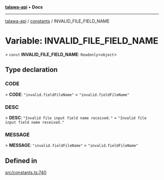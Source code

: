 [**talawa-api**](../../README.md) • **Docs**

***

[talawa-api](../../modules.md) / [constants](../README.md) / INVALID\_FILE\_FIELD\_NAME

# Variable: INVALID\_FILE\_FIELD\_NAME

\> `const` **INVALID\_FILE\_FIELD\_NAME**: `Readonly`\<`object`\>

## Type declaration

### CODE

\> **CODE**: `"invalid.fieldFileName"` = `"invalid.fieldFileName"`

### DESC

\> **DESC**: `"Invalid file input field name received."` = `"Invalid file input field name received."`

### MESSAGE

\> **MESSAGE**: `"invalid.fieldFileName"` = `"invalid.fieldFileName"`

## Defined in

[src/constants.ts:740](https://github.com/PalisadoesFoundation/talawa-api/blob/a6e7ac91b581c9109559657faf0f934f3eb41fe7/src/constants.ts#L740)
